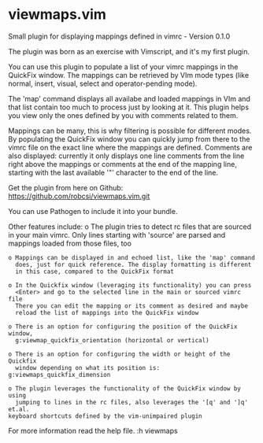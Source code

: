 # viewmaps.vim
Small plugin for displaying mappings defined in vimrc - Version 0.1.0

The plugin was born as an exercise with Vimscript, and it's my first plugin.

You can use this plugin to populate a list of your vimrc mappings in the 
QuickFix window.
The mappings can be retrieved by VIm mode types (like normal, insert, visual,
select and operator-pending mode).

The 'map' command displays all availabe and loaded mappings in VIm and that
list contain too much to process just by looking at it. This plugin helps
you view only the ones defined by you with comments related to them.

Mappings can be many, this is why filtering is possible for different modes.
By populating the QuickFix window you can quickly jump from there to the vimrc
file on the exact line where the mappings are defined.
Comments are also displayed: currently it only displays one line comments from
the line right above the mappings or comments at the end of the mapping line,
starting with the last available '"' character to the end of the line.

Get the plugin from here on Github: https://github.com/robcsi/viewmaps.vim.git

You can use Pathogen to include it into your bundle.

Other features include:
	o The plugin tries to detect rc files that are sourced in your main
	  vimrc. Only lines starting with 'source' are parsed and mappings loaded
	  from those files, too

	o Mappings can be displayed in and echoed list, like the 'map' command
	  does, just for quick reference. The display formatting is different
	  in this case, compared to the QuickFix format

	o In the Quickfix window (leveraging its functionality) you can press
	  <Enter> and go to the selected line in the main or sourced vimrc file
	  There you can edit the mapping or its comment as desired and maybe
	  reload the list of mappings into the QuickFix window
	
	o There is an option for configuring the position of the QuickFix window,
	  g:viewmap_quickfix_orientation (horizontal or vertical)

	o There is an option for configuring the width or height of the Quickfix
	  window depending on what its position is: g:viewmaps_quickfix_dimension

	o The plugin leverages the functionality of the QuickFix window by using
	  jumping to lines in the rc files, also leverages the '[q' and ']q' et.al.
    keyboard shortcuts defined by the vim-unimpaired plugin
    
For more information read the help file. :h viewmaps
